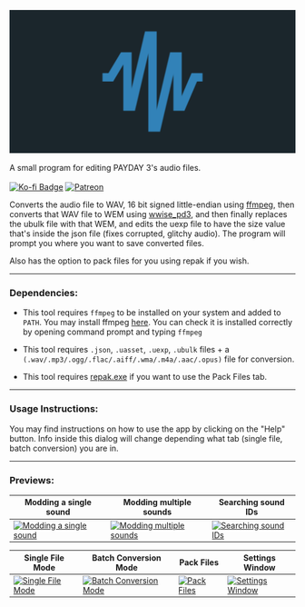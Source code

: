 ![A blue waveform logo on a dark background. It consists of angular blue lines forming several peaks and valleys that create a zigzag pattern similar to an audio waveform or electrical signal.](/wiki/assets/img/PAM-banner-wide.png)

A small program for editing PAYDAY 3's audio files. \
<br />
[![Ko-fi Badge](https://img.shields.io/badge/Ko--fi-F16061?style=for-the-badge&logo=ko-fi&logoColor=white)](https://ko-fi.com/snoozeds) [![Patreon](https://img.shields.io/badge/Patreon-F96854?style=for-the-badge&logo=patreon&logoColor=white)](https://patreon.com/snoozeds)

Converts the audio file to WAV, 16 bit signed little-endian using [ffmpeg](https://ffmpeg.org/), then converts that WAV file to WEM using [wwise_pd3](https://github.com/MoolahModding/wwise_pd3), and then finally replaces the ubulk file with that WEM, and edits the uexp file to have the size value that's inside the json file (fixes corrupted, glitchy audio).
The program will prompt you where you want to save converted files.

Also has the option to pack files for you using repak if you wish.

-----

### Dependencies:
- This tool requires `ffmpeg` to be installed on your system and added to `PATH`. 
You may install ffmpeg [here](https://ffmpeg.org/download.html).
You can check it is installed correctly by opening command prompt and typing `ffmpeg`

- This tool requires `.json`, `.uasset`, `.uexp`, `.ubulk` files + a `(.wav/.mp3/.ogg/.flac/.aiff/.wma/.m4a/.aac/.opus)` file for conversion.

- This tool requires [repak.exe](https://github.com/trumank/repak/releases/latest/download/repak_cli-x86_64-pc-windows-msvc.zip) if you want to use the Pack Files tab.

-----

### Usage Instructions:
You may find instructions on how to use the app by clicking on the "Help" button. Info inside this dialog will change depending what tab (single file, batch conversion) you are in.

-----

### Previews:
| Modding a single sound | Modding multiple sounds | Searching sound IDs |
| -------- | -------- | -------- |
|[![Modding a single sound](https://img.youtube.com/vi/wbDB-RdiKRY/maxresdefault.jpg)](https://www.youtube.com/watch?v=wbDB-RdiKRY)  | [![Modding multiple sounds](https://img.youtube.com/vi/36ryInl7q3M/maxresdefault.jpg)](https://www.youtube.com/watch?v=36ryInl7q3M) | [![Searching sound IDs](https://img.youtube.com/vi/Y48aZMiaFXo/maxresdefault.jpg)](https://youtu.be/Y48aZMiaFXo)

| Single File Mode | Batch Conversion Mode | Pack Files | Settings Window |
| ---------------- | --------------------- | ---------- | --------------- |
| [![Single File Mode](https://storage.modworkshop.net/mods/images/FYzn1R17R2a1XoOP7PpyfGi90TwxEL8Y0NUKUK7M.webp)](https://storage.modworkshop.net/mods/images/FYzn1R17R2a1XoOP7PpyfGi90TwxEL8Y0NUKUK7M.webp) | [![Batch Conversion Mode](https://storage.modworkshop.net/mods/images/qkdGccNtI8GBDHQl464tOywBgcipxxqMPKRW9r6t.webp)](https://storage.modworkshop.net/mods/images/qkdGccNtI8GBDHQl464tOywBgcipxxqMPKRW9r6t.webp) | [![Pack Files](https://storage.modworkshop.net/mods/images/abGhtMICsljNk4KZDzH9Yzft2bl7zWSCQGlenCOU.webp)](https://storage.modworkshop.net/mods/images/abGhtMICsljNk4KZDzH9Yzft2bl7zWSCQGlenCOU.webp) | [![Settings Window](https://storage.modworkshop.net/mods/images/SgLqorP4g3aWUk3FB3ShGDNW632Zx9Wl44pZIjyO.webp)](https://storage.modworkshop.net/mods/images/SgLqorP4g3aWUk3FB3ShGDNW632Zx9Wl44pZIjyO.webp) |
